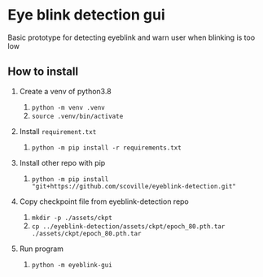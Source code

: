 # Eye blink detection gui

Basic prototype for detecting eyeblink and warn user when blinking is too low

## How to install
1. Create a venv of python3.8
    1. `python -m venv .venv`
    2. `source .venv/bin/activate`

2. Install `requirement.txt`
    1. `python -m pip install -r requirements.txt`

3. Install other repo with pip
    1. `python -m pip install "git+https://github.com/scoville/eyeblink-detection.git"`

4. Copy checkpoint file from eyeblink-detection repo
   1. `mkdir -p ./assets/ckpt`
   2. `cp ../eyeblink-detection/assets/ckpt/epoch_80.pth.tar ./assets/ckpt/epoch_80.pth.tar `
5. Run program
   1. `python -m eyeblink-gui`